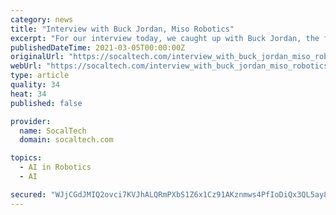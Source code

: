 ```yaml
---
category: news
title: "Interview with Buck Jordan, Miso Robotics"
excerpt: "For our interview today, we caught up with Buck Jordan, the founder of Miso Robotics (  ), to hear more about what the company is doing with robots in the food service business; how the pandemic has helped push interest in its technology;"
publishedDateTime: 2021-03-05T00:00:00Z
originalUrl: "https://socaltech.com/interview_with_buck_jordan_miso_robotics/s-0080998.html"
webUrl: "https://socaltech.com/interview_with_buck_jordan_miso_robotics/s-0080998.html"
type: article
quality: 34
heat: 34
published: false

provider:
  name: SocalTech
  domain: socaltech.com

topics:
  - AI in Robotics
  - AI

secured: "WJjCGdJMIQ2ovci7KVJhALQRmPXbS1Z6x1Cz91AKznmws4PfIoDiQx3QL5ay8eOLh8kDxI/mgaSSTJWsMzDhmNxpV1FuhMDFK3ohsGd936YHETjgQV20byfE6xmatfiL6ZAzWMoJva6Aty80YRz7K3vGNoP+1oLTlmTPFqtbsC3VxHZkOjEwP7f4zId5yQxXuAa+2zwO6EyopUoZcMUf3tEjs54ympMBtVWH9lXGPNT003SofEy+8K5FYIFZonUwZ/rFWb+oShPFcn2TzlJ6iK6Dzq5n5Kh0IpDzhs2CwfA5wrq0tbQsvxrCjE453/ckoeQsLPR2FcgVVv3oOlYECrCfo8KP5F8GSYmedndwwII=;7XN27N0susATi3z/VwEHSg=="
---
```


